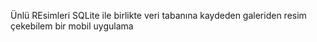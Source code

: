 Ünlü REsimleri SQLite ile birlikte veri tabanına kaydeden galeriden resim çekebilem bir mobil uygulama
